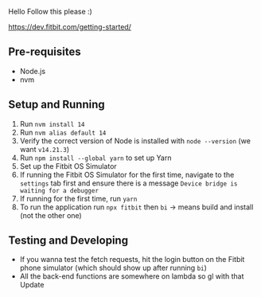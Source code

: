 Hello Follow this please :)

https://dev.fitbit.com/getting-started/

## Pre-requisites

- Node.js
- nvm

## Setup and Running

1. Run `nvm install 14`
2. Run `nvm alias default 14`
3. Verify the correct version of Node is installed with `node --version` (we want `v14.21.3`)
4. Run `npm install --global yarn` to set up Yarn
5. Set up the Fitbit OS Simulator
6. If running the Fitbit OS Simulator for the first time, navigate to the `settings` tab first and ensure there is a
   message `Device bridge is waiting for a debugger`
7. If running for the first time, run `yarn`
8. To run the application run `npx fitbit` then `bi` -> means build and install (not the other one)

## Testing and Developing

- If you wanna test the fetch requests, hit the login button on the Fitbit phone simulator (which should show up after
  running `bi`)
- All the back-end functions are somewhere on lambda so gl with that
  Update 
